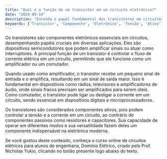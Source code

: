 ```yaml
---
title: "Qual é a função de um transistor em um circuito eletrônico?"
date: "2024-09-14"
description: "Entenda o papel fundamental dos transistores em circuitos eletrônicos e como eles influenciam o comportamento dos circuitos."
keywords: ['Transistor', 'Componente', 'Eletrônico', 'Tensão', 'Ativo']
---
```


Os transistores são componentes eletrônicos essenciais em circuitos, desempenhando papéis cruciais em diversas aplicações. Eles são dispositivos semicondutores que podem amplificar sinais ou atuar como interruptores. A principal função de um transistor é controlar o fluxo de corrente elétrica em um circuito, permitindo que ele funcione como um amplificador ou um comutador.

Quando usado como amplificador, o transistor recebe um pequeno sinal de entrada e o amplifica, resultando em um sinal de saída maior. Isso é fundamental em dispositivos como rádios, televisores e amplificadores de áudio, onde sinais fracos precisam ser amplificados para serem úteis. Como comutador, o transistor pode ligar ou desligar a corrente em um circuito, sendo essencial em dispositivos digitais e microprocessadores.

Os transistores são considerados componentes ativos, pois podem controlar a tensão e a corrente em um circuito, ao contrário de componentes passivos como resistores e capacitores. Sua capacidade de operar em diferentes modos e sua versatilidade fazem deles um componente indispensável na eletrônica moderna.

Se você gostou deste conteúdo, conheça o curso online de circuitos elétricos para alunos de engenharia, Domínio Elétrico, criado pelo Prof. Nicholas Yukio, clicando no botão presente logo abaixo do texto.
